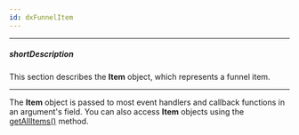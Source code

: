 ```yaml
---
id: dxFunnelItem
---
```

---
##### shortDescription
This section describes the **Item** object, which represents a funnel item.

---
The **Item** object is passed to most event handlers and callback functions in an argument's field. You can also access **Item** objects using the [getAllItems()](/api-reference/20%20Data%20Visualization%20Widgets/dxFunnel/3%20Methods/getAllItems().md '/Documentation/ApiReference/Data_Visualization_Widgets/dxFunnel/Methods/#getAllItems') method.